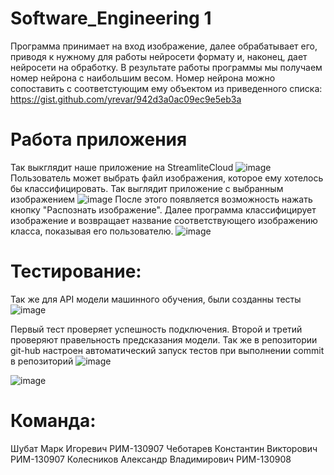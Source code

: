 # Software_Engineering 1

Программа принимает на вход изображение, далее обрабатывает его, приводя к нужному для работы нейросети формату и, наконец, дает нейросети на обработку. В результате работы программы мы получаем номер нейрона с наибольшим весом. Номер нейрона можно сопоставить с соответстующим ему объектом из приведенного списка: https://gist.github.com/yrevar/942d3a0ac09ec9e5eb3a


# Работа приложения
Так выкглядит наше приложение на StreamliteCloud ![image](https://github.com/MarkShubat/Software_Engineering/assets/92446877/906ce781-4cac-4e6e-9b9a-318828e91a89) Пользователь может выбрать файл изображения, которое ему хотелось бы классифицировать.
Так выглядит приложение с выбранным изображением ![image](https://github.com/MarkShubat/Software_Engineering/assets/92446877/dd031cdd-e7d5-4950-bbbc-7d4c9d39634b) После этого появляется возможность нажать кнопку "Распознать изображение". 
Далее программа классифицирует изображение и возвращает название соответствующего изображению класса, показывая его пользователю. ![image](https://github.com/MarkShubat/Software_Engineering/assets/92446877/7b5dc37e-baa4-41e0-bcd0-ac152acf1a9a)



# Тестирование:
Так же для API модели машинного обучения, были созданны тесты ![image](https://sun9-35.userapi.com/impg/dMdDKkcUFQJ5q8ffZ-4Q7D5OHY9DI4A_dI_jaA/sjghUCYzJLA.jpg?size=889x553&quality=96&sign=45ccfc51282ef99d16b86e1cc296fc34&type=album)

Первый тест проверяет успешность подключения. Второй и третий проверяют правельность предсказания модели. Так же в репозитории git-hub настроен автоматический запуск тестов при выполнении commit в репозиторий ![image](https://sun9-18.userapi.com/impg/onKG7dvpKmqamTo5VH78_2eJCJbWUSDzVuAF7A/Ta9MUt2RAQ8.jpg?size=1096x790&quality=96&sign=29278db77e97fcc0434aebd863c6ad9c&type=album)

![image](https://sun9-15.userapi.com/impg/wxaOYJIT7o2wIVqLb5R1nOzvYNDVO1DLBk38fQ/LyRgBT7w1kQ.jpg?size=1077x604&quality=96&sign=cd045b81de16be93051e96ae949b759a&type=album)

# Команда:
Шубат Марк Игоревич РИМ-130907
Чеботарев Константин Викторович РИМ-130907
Колесников Александр Владимирович РИМ-130908
